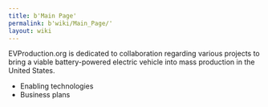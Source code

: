 ```yaml
---
title: b'Main Page'
permalink: b'wiki/Main_Page/'
layout: wiki
---
```


EVProduction.org is dedicated to collaboration regarding various
projects to bring a viable battery-powered electric vehicle into mass
production in the United States.

-   Enabling technologies
-   Business plans

